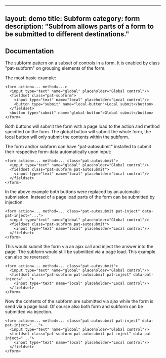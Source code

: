 ---
layout: demo
title: Subform
category: form
description: "Subfrom allows parts of a form to be submitted to different destinations."
------

## Documentation
The subform pattern on a subset of controls in a form. It is enabled by class
"pat-subform" on grouping elements of the form.

The most basic example:

    <form action=... method=...>
      <input type="text" name="global" placeholder="Global control"/>
      <fieldset class="pat-subform">
        <input type="text" name="local" placeholder="Local control"/>
        <button type="submit" name="local-button">Local submit</button>
      </fieldset>
      <button type="submit" name="global-button">Global submit</button>
    </form>

Both buttons will submit the form with a page load to the action and method
specified on the form. The global button will submit the whole form, the local
button will only submit the contents within the subform.

The form and/or subform can have "pat-autosubmit" installed to submit their
respective form-data automatically upon input:

    <form action=... method=... class="pat-autosubmit">
      <input type="text" name="global" placeholder="Global control"/>
      <fieldset class="pat-subform pat-autosubmit">
        <input type="text" name="local" placeholder="Local control"/>
      </fieldset>
    </form>

In the above example both buttons were replaced by an automatic submission.
Instead of a page load parts of the form can be submitted by injection:

    <form action=... method=... class="pat-autosubmit pat-inject" data-pat-inject="...">
      <input type="text" name="global" placeholder="Global control"/>
      <fieldset class="pat-subform pat-autosubmit">
        <input type="text" name="local" placeholder="Local control"/>
      </fieldset>
    </form>

This would submit the form via an ajax call and inject the answer into the page.
The subform would still be submitted via a page load. This example can also be
reversed:

    <form action=... method=... class="pat-autosubmit">
      <input type="text" name="global" placeholder="Global control"/>
      <fieldset class="pat-subform pat-autosubmit pat-inject" data-pat-inject="...">
        <input type="text" name="local" placeholder="Local control"/>
      </fieldset>
    </form>

Now the contents of the subform are submitted via ajax while the form is send
via a page load. Of course also both form and subform can be submitted via
injection.

    <form action=... method=... class="pat-autosubmit pat-inject" data-pat-inject="...">
      <input type="text" name="global" placeholder="Global control"/>
      <fieldset class="pat-subform pat-autosubmit pat-inject" data-pat-inject="...">
        <input type="text" name="local" placeholder="Local control"/>
      </fieldset>
    </form>

